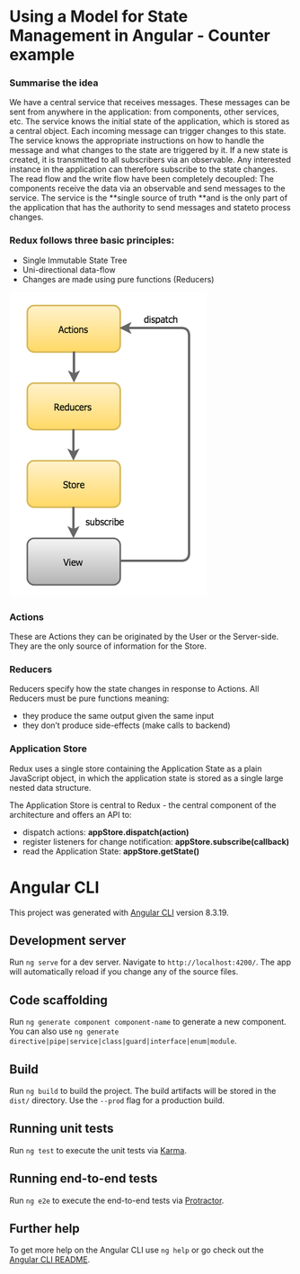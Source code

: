 # Using a **Model** for State Management in Angular - Counter example

### Summarise the idea
We have a central service that receives messages. These messages can be sent from anywhere in the application: from components, other services, etc.
The service knows the initial state of the application, which is stored as a central object.
Each incoming message can trigger changes to this state. The service knows the appropriate instructions on how to handle the message and what changes to the state are triggered by it. 
If a new state is created, it is transmitted to all subscribers via an observable. Any interested instance in the application can therefore subscribe to the state changes.
The read flow and the write flow have been completely decoupled: The components receive the data via an observable and send messages to the service.
The service is the **single source of truth **and is the only part of the application that has the authority to send messages and stateto process changes.

### Redux follows three basic principles:
- Single Immutable State Tree
- Uni-directional data-flow
- Changes are made using pure functions (Reducers)

![Redux unidirectional flow](./src/assets/img/ReduxUnidirectionalFlow.png)

### Actions
These are Actions they can be originated by the User or the Server-side. They are the only source of information for the Store.

### Reducers
Reducers specify how the state changes in response to Actions. All Reducers must be pure functions meaning:
- they produce the same output given the same input
- they don’t produce side-effects (make calls to backend)

### Application Store
Redux uses a single store containing the Application State as a plain JavaScript object, in which the application state is stored as a single large nested data structure.

The Application Store is central to Redux  - the central component of the architecture and offers an API to:
- dispatch actions: **appStore.dispatch(action)**
- register listeners for change notification: **appStore.subscribe(callback)**
- read the Application State: **appStore.getState()**

# Angular CLI

This project was generated with [Angular CLI](https://github.com/angular/angular-cli) version 8.3.19.

## Development server

Run `ng serve` for a dev server. Navigate to `http://localhost:4200/`. The app will automatically reload if you change any of the source files.

## Code scaffolding

Run `ng generate component component-name` to generate a new component. You can also use `ng generate directive|pipe|service|class|guard|interface|enum|module`.

## Build

Run `ng build` to build the project. The build artifacts will be stored in the `dist/` directory. Use the `--prod` flag for a production build.

## Running unit tests

Run `ng test` to execute the unit tests via [Karma](https://karma-runner.github.io).

## Running end-to-end tests

Run `ng e2e` to execute the end-to-end tests via [Protractor](http://www.protractortest.org/).

## Further help

To get more help on the Angular CLI use `ng help` or go check out the [Angular CLI README](https://github.com/angular/angular-cli/blob/master/README.md).
